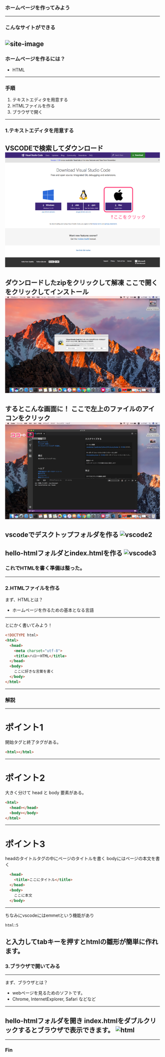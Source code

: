 ### ホームページを作ってみよう
---

### こんなサイトができる
![site-image](images/site-image.jpg)
---

### ホームページを作るには？
- HTML

---

### 手順
1. テキストエディタを用意する
2. HTMLファイルを作る
3. ブラウザで開く

---

### 1.テキストエディタを用意する
VSCODEで検索してダウンロード
![vscode](images/vscode.png)
---

ダウンロードしたzipをクリックして解凍
ここで開くをクリックしてインストール
![vscodeopen](images/vscode-open.png)
---

するとこんな画面に！
ここで左上のファイルのアイコンをクリック
![vscode1](images/vscode1.png)
---

vscodeでデスクトップフォルダを作る
![vscode2](images/vscode2.png)
---

hello-htmlフォルダとindex.htmlを作る
![vscode3](images/vscode3.gif)
---

### これでHTMLを書く準備は整った。
---

### 2.HTMLファイルを作る
まず、HTMLとは？
- ホームページを作るための基本となる言語
---

とにかく書いてみよう！
~~~html
<!DOCTYPE html>
<html>
  <head>
    <meta charset="utf-8">
    <title>ハローHTML</title>
  </head>
  <body>
    ここに好きな言葉を書く
  </body>
</html>
~~~
---

### 解説
---

# ポイント1
開始タグと終了タグがある。
~~~html
<html></html>
~~~
---

# ポイント2
大きく分けて head と body 要素がある。
~~~html
<html>
  <head></head>
  <body></body>
</html>
~~~
---

# ポイント3
headのタイトルタグの中にページのタイトルを書く
bodyにはページの本文を書く
~~~html
  <head>
    <title>ここにタイトル</title>
  </head>
  <body>
    ここに本文
  </body>
~~~
---

ちなみにvscodeにはemmetという機能があり
~~~html
html:5
~~~
と入力してtabキーを押すとhtmlの雛形が簡単に作れます。
---


### 3.ブラウザで開いてみる
---

まず、ブラウザとは？
- webページを見るためのソフトです。
- Chrome, InternetExplorer, Safari などなど
---

hello-htmlフォルダを開き
index.htmlをダブルクリックするとブラウザで表示できます。
![html](image/html1.gif)
---


---

### Fin
